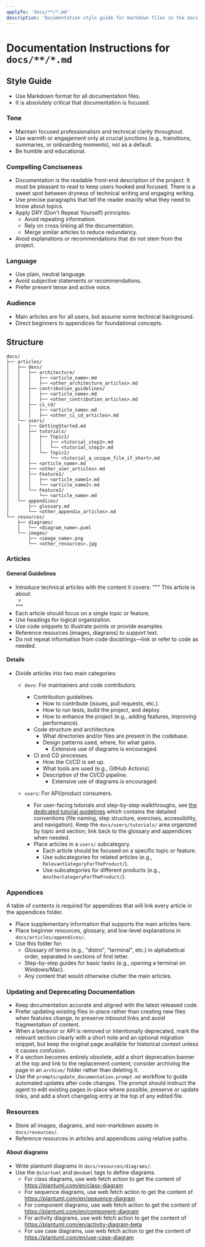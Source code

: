 ```yaml
---
applyTo: 'docs/**/*.md'
description: 'Documentation style guide for markdown files in the docs directory.'
---
```


# Documentation Instructions for `docs/**/*.md`

## Style Guide
- Use Markdown format for all documentation files.
- It is absolutely critical that documentation is focused.

### Tone

- Maintain focused professionalism and technical clarity throughout.
- Use warmth or engagement only at crucial junctions (e.g., transitions, summaries, or onboarding moments), not as a default.
- Be humble and educational.

### Compelling Conciseness
- Documentation is the readable front-end description of the project. It must be pleasant to read to keep users hooked and focused. There is a sweet spot between dryness of technical writing and engaging writing.
-  Use precise paragraphs that tell the reader exactly what they need to know about topics.
- Apply DRY (Don't Repeat Yourself) principles:
  - Avoid repeating information.
  - Rely on cross linking all the documentation.
  - Merge similar articles to reduce redundancy.
- Avoid explanations or recommendations that do not stem from the project.

### Language
- Use plain, neutral language.
- Avoid subjective statements or recommendations.
- Prefer present tense and active voice.

### Audience
- Main articles are for all users, but assume some technical background.
- Direct beginners to appendices for foundational concepts.

## Structure

```
docs/
├── articles/
│   ├── devs/
│   │   ├── architecture/
│   │   │   ├── <article_name>.md
│   │   │   ├── <other_architecture_articles>.md
│   │   ├── contribution_guidelines/
│   │   │   ├── <article_name>.md
│   │   │   ├── <other_contribution_articles>.md
│   │   ├── ci_cd/
│   │   │   ├── <article_name>.md
│   │   │   ├── <other_ci_cd_articles>.md
│   └── users/
│   │   ├── GettingStarted.md
│   │   ├── tutorials/
│   │   │   ├── Topic1/
│   │   │   │   ├── <tutorial_step1>.md
│   │   │   │   └── <tutorial_step2>.md
│   │   │   └── Topic2/
│   │   │       └── <tutorial_a_unique_file_if_short>.md
│   │   ├── <article_name>.md
│   │   ├── <other_user_articles>.md
│   │   ├── Feature1/
│   │   │   ├── <article_name1>.md
│   │   │   └── <article_name2>.md
│   │   └── Feature2/
│   │       └── <article_name>.md
│   └── appendices/
│       ├── glossary.md
│       └── <other_appendix_articles>.md
└── resources/
    ├── diagrams/
    │   └── <diagram_name>.puml
    └── images/
        ├── <image_name>.png
        └── <other_resources>.jpg
```

### Articles

#### General Guidelines

- Introduce technical articles with the content it covers:
  """
  This article is about:
  - <short list of concepts discussed>
  """
- Each article should focus on a single topic or feature.
- Use headings for logical organization.
- Use code snippets to illustrate points or provide examples.
- Reference resources (images, diagrams) to support text.
- Do not repeat information from code docstrings—link or refer to code as needed.

#### Details

- Divide articles into two main categories:
  - `devs`: For maintainers and code contributors.
      - Contribution guidelines.
        - How to contribute (issues, pull requests, etc.).
        - How to run tests, build the project, and deploy.
        - How to enhance the project (e.g., adding features, improving performance).
      - Code structure and architecture.
        - What directories and/or files are present in the codebase.
        - Design patterns used, where, for what gains.
          - Extensive use of diagrams is encouraged.
      - CI and CD processes.
        - How the CI/CD is set up.
        - What tools are used (e.g., GitHub Actions)
        - Description of the CI/CD pipeline.
          - Extensive use of diagrams is encouraged.

  - `users`: For API/product consumers.
    - For user-facing tutorials and step-by-step walkthroughs, see [the dedicated tutorial guidelines](./tutorials.instructions.md) which contains the detailed conventions (file naming, step structure, exercises, accessibility, and navigation).
      Keep the `docs/users/tutorials/` area organized by topic and section; link back to the glossary and appendices when needed.
    - Place articles in a `users/` subcategory.
      - Each article should be focused on a specific topic or feature.
      - Use subcategories for related articles (e.g., `RelevantCategoryForTheProduct/`).
      - Use subcategories for different products (e.g., `AnotherCategoryForTheProduct/`).

### Appendices
A table of contents is required for appendices that will link every article in the appendices folder.

- Place supplementary information that supports the main articles here.
- Place beginner resources, glossary, and low-level explanations in `docs/articles/appendices/`.
- Use this folder for:
  - Glossary of terms (e.g., "distro", "terminal", etc.) in alphabetical order, separated in sections of first letter.
  - Step-by-step guides for basic tasks (e.g., opening a terminal on Windows/Mac).
  - Any content that would otherwise clutter the main articles.

### Updating and Deprecating Documentation
- Keep documentation accurate and aligned with the latest released code.
- Prefer updating existing files in-place rather than creating new files when features change, to preserve inbound links and avoid fragmentation of content.
- When a behavior or API is removed or intentionally deprecated, mark the relevant section clearly with a short note and an optional migration snippet, but keep the original page available for historical context unless it causes confusion.
- If a section becomes entirely obsolete, add a short deprecation banner at the top and link to the replacement content; consider archiving the page in an `archive/` folder rather than deleting it.
- Use the `prompts/update_documentation.prompt.md` workflow to guide automated updates after code changes. The prompt should instruct the agent to edit existing pages in-place where possible, preserve or update links, and add a short changelog entry at the top of any edited file.

### Resources
- Store all images, diagrams, and non-markdown assets in `docs/resources/`.
- Reference resources in articles and appendices using relative paths.

#### About diagrams
- Write plantuml diagrams in `docs/resources/diagrams/`.
- Use the `@startuml` and `@enduml` tags to define diagrams.
  - For class diagrams, use web fetch action to get the content of https://plantuml.com/en/class-diagram
  - For sequence diagrams, use web fetch action to get the content of https://plantuml.com/en/sequence-diagram
  - For component diagrams, use web fetch action to get the content of https://plantuml.com/en/component-diagram
  - For activity diagrams, use web fetch action to get the content of https://plantuml.com/en/activity-diagram-beta
  - For use case diagrams, use web fetch action to get the content of https://plantuml.com/en/use-case-diagram
